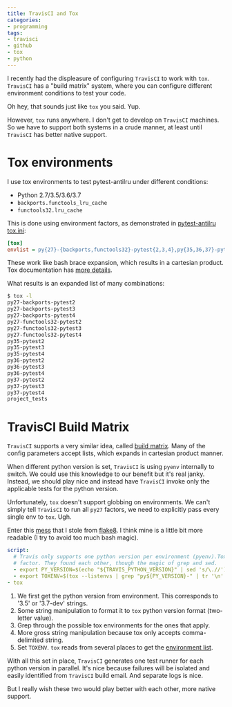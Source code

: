 ```yaml
---
title: TravisCI and Tox
categories:
- programming
tags:
- travisci
- github
- tox
- python
---
```


I recently had the displeasure of configuring `TravisCI` to work with `tox`.
`TravisCI` has a "build matrix" system, where you can configure different environment conditions to test your code.

Oh hey, that sounds just like `tox` you said. Yup.

However, `tox` runs anywhere.
I don't get to develop on `TravisCI` machines.
So we have to support both systems in a crude manner, at least until `TravisCI` has better native support.

# Tox environments

I use tox environments to test pytest-antilru under different conditions:

* Python 2.7/3.5/3.6/3.7
* `backports.functools_lru_cache`
* `functools32.lru_cache`

This is done using environment factors, as demonstrated in [pytest-antilru tox.ini]:

[pytest-antilru tox.ini]: https://github.com/ipwnponies/pytest-antilru/blob/a78af3da55c6b71e1c2172c3368c70f6f7d93713/tox.ini#L2

```ini
[tox]
envlist = py{27}-{backports,functools32}-pytest{2,3,4},py{35,36,37}-pytest{2,3,4},project_tests
```

These work like bash brace expansion, which results in a cartesian product.
Tox documentation has [more details].

[more details]: https://tox.readthedocs.io/en/latest/config.html#generating-environments-conditional-settings

What results is an expanded list of many combinations:

```sh
$ tox -l
py27-backports-pytest2
py27-backports-pytest3
py27-backports-pytest4
py27-functools32-pytest2
py27-functools32-pytest3
py27-functools32-pytest4
py35-pytest2
py35-pytest3
py35-pytest4
py36-pytest2
py36-pytest3
py36-pytest4
py37-pytest2
py37-pytest3
py37-pytest4
project_tests
```

# TravisCI Build Matrix

`TravisCI` supports a very similar idea, called [build matrix].
Many of the config parameters accept lists, which expands in cartesian product manner.

[build matrix]: https://docs.travis-ci.com/user/customizing-the-build/#build-matrix

When different python version is set, `TravisCI` is using `pyenv` internally to switch.
We could use this knowledge to our benefit but it's real janky.
Instead, we should play nice and instead have `TravisCI` invoke only the applicable tests for the python version.

Unfortunately, `tox` doesn't support globbing on environments.
We can't simply tell `TravisCI` to run all `py27` factors, we need to explicitly pass every single env to `tox`.
Ugh.

Enter this [mess] that I stole from [flake8].
I think mine is a little bit more readable (I try to avoid too much bash magic).

[flake8]: https://github.com/jamescooke/flake8-aaa/blob/2e9059472775e54413acd68fc7ced5b5e6bd86c3/.travis.yml
[mess]: https://github.com/ipwnponies/pytest-antilru/blob/v0.2.0/.travis.yml#L13-L16

```yaml
script:
  # Travis only supports one python version per environment (pyenv).Tox doesn't support running all permutations of a
  # factor. They found each other, though the magic of grep and sed.
  - export PY_VERSION=$(echo "${TRAVIS_PYTHON_VERSION}" | sed 's/\.//')
  - export TOXENV=$(tox --listenvs | grep "py${PY_VERSION}-" | tr '\n' ',')
- tox
```

1. We first get the python version from environment.
   This corresponds to '3.5' or '3.7-dev' strings.
1. Some string manipulation to format it to `tox` python version format (two-letter value).
1. Grep through the possible tox environments for the ones that apply.
1. More gross string manipulation because tox only accepts comma-delimited string.
1. Set `TOXENV`. `tox` reads from several places to get the [environment list].

[environment list]: https://tox.readthedocs.io/en/latest/config.html#conf-envlist

With all this set in place, `TravisCI` generates one test runner for each python version in parallel.
It's nice because failures will be isolated and easily identified from `TravisCI` build email.
And separate logs is nice.

But I really wish these two would play better with each other, more native support.
